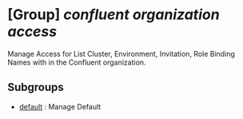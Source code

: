 # [Group] _confluent organization access_

Manage Access for List Cluster, Environment, Invitation, Role Binding Names with in the Confluent organization.

## Subgroups

- [default](/Commands/confluent/organization/access/default/readme.md)
: Manage Default
